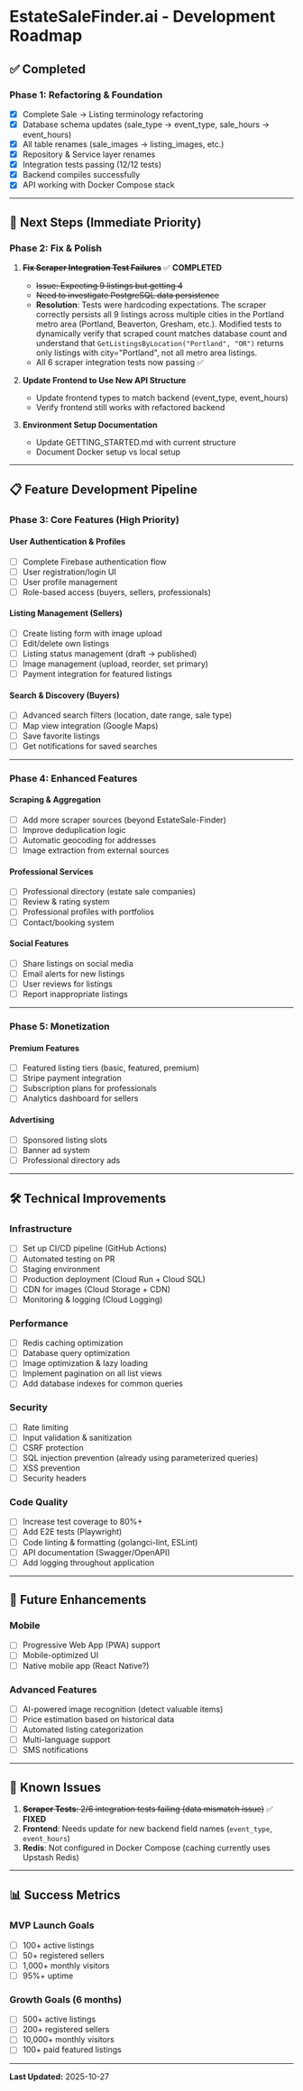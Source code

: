 # EstateSaleFinder.ai - Development Roadmap

## ✅ Completed

### Phase 1: Refactoring & Foundation
- [x] Complete Sale → Listing terminology refactoring
- [x] Database schema updates (sale_type → event_type, sale_hours → event_hours)
- [x] All table renames (sale_images → listing_images, etc.)
- [x] Repository & Service layer renames
- [x] Integration tests passing (12/12 tests)
- [x] Backend compiles successfully
- [x] API working with Docker Compose stack

---

## 🎯 Next Steps (Immediate Priority)

### Phase 2: Fix & Polish
1. ~~**Fix Scraper Integration Test Failures**~~ ✅ **COMPLETED**
   - ~~Issue: Expecting 9 listings but getting 4~~
   - ~~Need to investigate PostgreSQL data persistence~~
   - **Resolution**: Tests were hardcoding expectations. The scraper correctly persists all 9 listings across multiple cities in the Portland metro area (Portland, Beaverton, Gresham, etc.). Modified tests to dynamically verify that scraped count matches database count and understand that `GetListingsByLocation("Portland", "OR")` returns only listings with city="Portland", not all metro area listings.
   - All 6 scraper integration tests now passing ✅

2. **Update Frontend to Use New API Structure**
   - Update frontend types to match backend (event_type, event_hours)
   - Verify frontend still works with refactored backend

3. **Environment Setup Documentation**
   - Update GETTING_STARTED.md with current structure
   - Document Docker setup vs local setup

---

## 📋 Feature Development Pipeline

### Phase 3: Core Features (High Priority)

#### User Authentication & Profiles
- [ ] Complete Firebase authentication flow
- [ ] User registration/login UI
- [ ] User profile management
- [ ] Role-based access (buyers, sellers, professionals)

#### Listing Management (Sellers)
- [ ] Create listing form with image upload
- [ ] Edit/delete own listings
- [ ] Listing status management (draft → published)
- [ ] Image management (upload, reorder, set primary)
- [ ] Payment integration for featured listings

#### Search & Discovery (Buyers)
- [ ] Advanced search filters (location, date range, sale type)
- [ ] Map view integration (Google Maps)
- [ ] Save favorite listings
- [ ] Get notifications for saved searches

---

### Phase 4: Enhanced Features

#### Scraping & Aggregation
- [ ] Add more scraper sources (beyond EstateSale-Finder)
- [ ] Improve deduplication logic
- [ ] Automatic geocoding for addresses
- [ ] Image extraction from external sources

#### Professional Services
- [ ] Professional directory (estate sale companies)
- [ ] Review & rating system
- [ ] Professional profiles with portfolios
- [ ] Contact/booking system

#### Social Features
- [ ] Share listings on social media
- [ ] Email alerts for new listings
- [ ] User reviews for listings
- [ ] Report inappropriate listings

---

### Phase 5: Monetization

#### Premium Features
- [ ] Featured listing tiers (basic, featured, premium)
- [ ] Stripe payment integration
- [ ] Subscription plans for professionals
- [ ] Analytics dashboard for sellers

#### Advertising
- [ ] Sponsored listing slots
- [ ] Banner ad system
- [ ] Professional directory ads

---

## 🛠️ Technical Improvements

### Infrastructure
- [ ] Set up CI/CD pipeline (GitHub Actions)
- [ ] Automated testing on PR
- [ ] Staging environment
- [ ] Production deployment (Cloud Run + Cloud SQL)
- [ ] CDN for images (Cloud Storage + CDN)
- [ ] Monitoring & logging (Cloud Logging)

### Performance
- [ ] Redis caching optimization
- [ ] Database query optimization
- [ ] Image optimization & lazy loading
- [ ] Implement pagination on all list views
- [ ] Add database indexes for common queries

### Security
- [ ] Rate limiting
- [ ] Input validation & sanitization
- [ ] CSRF protection
- [ ] SQL injection prevention (already using parameterized queries)
- [ ] XSS prevention
- [ ] Security headers

### Code Quality
- [ ] Increase test coverage to 80%+
- [ ] Add E2E tests (Playwright)
- [ ] Code linting & formatting (golangci-lint, ESLint)
- [ ] API documentation (Swagger/OpenAPI)
- [ ] Add logging throughout application

---

## 📱 Future Enhancements

### Mobile
- [ ] Progressive Web App (PWA) support
- [ ] Mobile-optimized UI
- [ ] Native mobile app (React Native?)

### Advanced Features
- [ ] AI-powered image recognition (detect valuable items)
- [ ] Price estimation based on historical data
- [ ] Automated listing categorization
- [ ] Multi-language support
- [ ] SMS notifications

---

## 🐛 Known Issues

1. ~~**Scraper Tests**: 2/6 integration tests failing (data mismatch issue)~~ ✅ **FIXED**
2. **Frontend**: Needs update for new backend field names (`event_type`, `event_hours`)
3. **Redis**: Not configured in Docker Compose (caching currently uses Upstash Redis)

---

## 📊 Success Metrics

### MVP Launch Goals
- [ ] 100+ active listings
- [ ] 50+ registered sellers
- [ ] 1,000+ monthly visitors
- [ ] 95%+ uptime

### Growth Goals (6 months)
- [ ] 500+ active listings
- [ ] 200+ registered sellers
- [ ] 10,000+ monthly visitors
- [ ] 100+ paid featured listings

---

**Last Updated:** 2025-10-27
